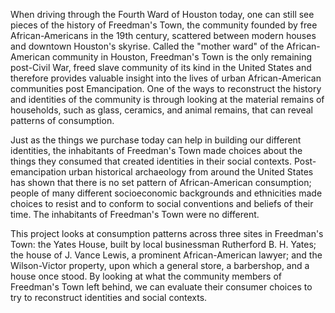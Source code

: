 When driving through the Fourth Ward of Houston today, one can still see pieces of the history of Freedman's Town, the community founded by free African-Americans in the 19th century, scattered between modern houses and downtown Houston's skyrise. Called the "mother ward" of the African-American community in Houston, Freedman's Town is the only remaining post-Civil War, freed slave community of its kind in the United States and therefore provides valuable insight into the lives of urban African-American communities post Emancipation. One of the ways to reconstruct the history and identities of the community is through looking at the material remains of households, such as glass, ceramics, and animal remains, that can reveal patterns of consumption.

Just as the things we purchase today can help in building our different identities, the inhabitants of Freedman's Town made choices about the things they consumed that created identities in their social contexts. Post-emancipation urban historical archaeology from around the United States has shown that there is no set pattern of African-American consumption; people of many different socioeconomic backgrounds and ethnicities made choices to resist and to conform to social conventions and beliefs of their time. The inhabitants of Freedman's Town were no different.

This project looks at consumption patterns across three sites in Freedman's Town: the Yates House, built by local businessman Rutherford B. H. Yates; the house of J. Vance Lewis, a prominent African-American lawyer; and the Wilson-Victor property, upon which a general store, a barbershop, and a house once stood. By looking at what the community members of Freedman's Town left behind, we can evaluate their consumer choices to try to reconstruct identities and social contexts. 
